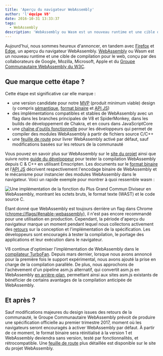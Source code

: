 ```yaml
---
title: 'Aperçu du navigateur WebAssembly'
author: 'l'équipe V8'
date: 2016-10-31 13:33:37
tags:
  - WebAssembly
description: 'WebAssembly ou Wasm est un nouveau runtime et une cible de compilation pour le web, désormais disponible avec un flag dans Chrome Canary !'
---
```

Aujourd'hui, nous sommes heureux d'annoncer, en tandem avec [Firefox](https://hacks.mozilla.org/2016/10/webassembly-browser-preview) et [Edge](https://blogs.windows.com/msedgedev/2016/10/31/webassembly-browser-preview/), un aperçu du navigateur WebAssembly. [WebAssembly](http://webassembly.org/) ou Wasm est un nouveau runtime et une cible de compilation pour le web, conçu par des collaborateurs de Google, Mozilla, Microsoft, Apple et du [Groupe Communautaire WebAssembly du W3C](https://www.w3.org/community/webassembly/).

<!--truncate-->
## Que marque cette étape ?

Cette étape est significative car elle marque :

- une version candidate pour notre [MVP](http://webassembly.org/docs/mvp/) (produit minimum viable) design (y compris [sémantique](http://webassembly.org/docs/semantics/), [format binaire](http://webassembly.org/docs/binary-encoding/) et [API JS](http://webassembly.org/docs/js/))
- des implémentations compatibles et stables de WebAssembly avec un flag dans les branches principales de V8 et SpiderMonkey, dans les builds de développement de Chakra, et en cours dans JavaScriptCore
- une [chaîne d'outils fonctionnelle](http://webassembly.org/getting-started/developers-guide/) pour les développeurs qui permet de compiler des modules WebAssembly à partir de fichiers source C/C++
- une [feuille de route](http://webassembly.org/roadmap/) pour livrer WebAssembly activé par défaut, sauf modifications basées sur les retours de la communauté

Vous pouvez en savoir plus sur WebAssembly sur le [site du projet](http://webassembly.org/) ainsi que suivre notre [guide du développeur](http://webassembly.org/getting-started/developers-guide/) pour tester la compilation WebAssembly depuis C & C++ en utilisant Emscripten. Les documents sur le [format binaire](http://webassembly.org/docs/binary-encoding/) et l'[API JS](http://webassembly.org/docs/js/) décrivent respectivement l'encodage binaire de WebAssembly et le mécanisme pour instancier des modules WebAssembly dans le navigateur. Voici un rapide exemple pour montrer à quoi ressemble wasm :

![Une implémentation de la fonction du Plus Grand Commun Diviseur en WebAssembly, montrant les octets bruts, le format texte (WAST) et le code source C.](/_img/webassembly-browser-preview/gcd.svg)

Étant donné que WebAssembly est toujours derrière un flag dans Chrome ([chrome://flags/#enable-webassembly](chrome://flags/#enable-webassembly)), il n'est pas encore recommandé pour une utilisation en production. Cependant, la période d'aperçu du navigateur marque un moment pendant lequel nous collectons activement des [retours](http://webassembly.org/community/feedback/) sur la conception et l'implémentation de la spécification. Les développeurs sont encouragés à tester la compilation, le portage des applications et leur exécution dans le navigateur.

V8 continue d'optimiser l'implémentation de WebAssembly dans le [compilateur TurboFan](/blog/turbofan-jit). Depuis mars dernier, lorsque nous avons annoncé pour la première fois le support expérimental, nous avons ajouté la prise en charge de la compilation parallèle. De plus, nous approchons de l'achèvement d'un pipeline asm.js alternatif, qui convertit asm.js en WebAssembly [en arrière-plan](https://www.chromestatus.com/feature/5053365658583040), permettant ainsi aux sites asm.js existants de bénéficier de certains avantages de la compilation anticipée de WebAssembly.

## Et après ?

Sauf modifications majeures du design issues des retours de la communauté, le Groupe Communautaire WebAssembly prévoit de produire une spécification officielle au premier trimestre 2017, moment où les navigateurs seront encouragés à activer WebAssembly par défaut. À partir de ce moment, le format binaire sera réinitialisé à la version 1 et WebAssembly deviendra sans version, testé par fonctionnalités, et rétrocompatible. Une [feuille de route](http://webassembly.org/roadmap/) plus détaillée est disponible sur le site du projet WebAssembly.
